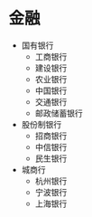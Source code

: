# 金融
* 国有银行
  * 工商银行
  * 建设银行
  * 农业银行
  * 中国银行
  * 交通银行
  * 邮政储蓄银行
* 股份制银行
  * 招商银行
  * 中信银行
  * 民生银行
* 城商行
  * 杭州银行
  * 宁波银行
  * 上海银行